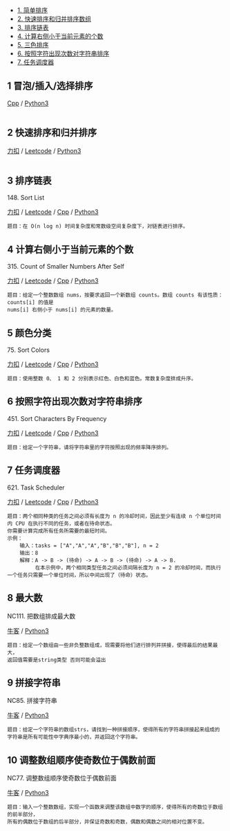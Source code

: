 <!-- GFM-TOC -->
* [1. 简单排序](#1-冒泡/插入/选择排序)
* [2. 快速排序和归并排序数组](#2-快速排序和归并排序数组)
* [3. 排序链表](#3-排序链表)
* [4. 计算右侧小于当前元素的个数](#4-计算右侧小于当前元素的个数)
* [5. 三色排序](#5-颜色分类)
* [6. 按照字符出现次数对字符串排序](#6-按照字符出现次数对字符串排序)
* [7. 任务调度器](#7-任务调度器)
<!-- GFM-TOC -->

## 1 冒泡/插入/选择排序
[Cpp](../algo_01_sort/sort-algorithms.cpp) / [Python3](../python-algorithm/algo_01_sort/sort-algorithms.py)
```cpp
```

## 2 快速排序和归并排序
[力扣](https://leetcode-cn.com/problems/sort-an-array/) / [Leetcode](https://leetcode.com/problems/sort-an-array/) / [Python3](../python-algorithm/algo_01_sort/NC140.py)
```
```

## 3 排序链表  
148\. Sort List

[力扣](https://leetcode-cn.com/problems/sort-list/) / [Leetcode](https://leetcode.com/problems/sort-list/) / [Cpp](../algo_07_divide_and_conquer/L148-m-copy.cpp) / [Python3](../python-algorithm/ds_4_linkedlist/linkedlist_4_others/L148-m.py)
```
题目：在 O(n log n) 时间复杂度和常数级空间复杂度下，对链表进行排序。
```
## 4 计算右侧小于当前元素的个数
315\. Count of Smaller Numbers After Self

[力扣](https://leetcode-cn.com/problems/count-of-smaller-numbers-after-self/) / [Leetcode](https://leetcode.com/problems/count-of-smaller-numbers-after-self/) / [Cpp](../algo_01_sort/L315-h.cpp) / [Python3](../python-algorithm/algo_01_sort/L315-h.py)
```
题目：给定一个整数数组 nums，按要求返回一个新数组 counts。数组 counts 有该性质： counts[i] 的值是  
nums[i] 右侧小于 nums[i] 的元素的数量。
```

## 5 颜色分类
75\. Sort Colors

[力扣](https://leetcode-cn.com/problems/sort-colors/) / [Leetcode](https://leetcode.com/problems/sort-colors/) / [Cpp](../algo_01_sort/L75-m.cpp) / [Python3](../python-algorithm/algo_01_sort/L75-m.py)
```
题目：使用整数 0、 1 和 2 分别表示红色、白色和蓝色。常数复杂度排成升序。
```

## 6 按照字符出现次数对字符串排序
451\. Sort Characters By Frequency

[力扣](https://leetcode-cn.com/problems/sort-characters-by-frequency/) / [Leetcode](https://leetcode.com/problems/sort-characters-by-frequency/) / [Cpp](../algo_01_sort/L451-m.cpp) / [Python3](../python-algorithm/algo_01_sort/L451-m.py)
```
题目：给定一个字符串，请将字符串里的字符按照出现的频率降序排列。
```

## 7 任务调度器
621\. Task Scheduler

[力扣](https://leetcode-cn.com/problems/task-scheduler/) / [Leetcode](https://leetcode.com/problems/task-scheduler/) / [Cpp](../algo_01_sort/L621-m.cpp) / [Python3](../python-algorithm/algo_01_sort/L621-m.py)
```
题目：两个相同种类的任务之间必须有长度为 n 的冷却时间，因此至少有连续 n 个单位时间内 CPU 在执行不同的任务，或者在待命状态。
你需要计算完成所有任务所需要的最短时间。
示例：
    输入：tasks = ["A","A","A","B","B","B"], n = 2
    输出：8
    解释：A -> B -> (待命) -> A -> B -> (待命) -> A -> B.
         在本示例中，两个相同类型任务之间必须间隔长度为 n = 2 的冷却时间，而执行一个任务只需要一个单位时间，所以中间出现了（待命）状态。 
```
## 8 最大数
NC111\. 把数组排成最大数  

[牛客](https://www.nowcoder.com/practice/fc897457408f4bbe9d3f87588f497729?tpId=117&&tqId=37835&rp=1&ru=/ta/job-code-high&qru=/ta/job-code-high/question-ranking)  / [Python3](../python-algorithm/algo_01_sort/NC111.py)
```
题目：给定一个数组由一些非负整数组成，现需要将他们进行排列并拼接，使得最后的结果最大，
返回值需要是string类型 否则可能会溢出
```
## 9 拼接字符串
NC85\. 拼接字符串  

[牛客](https://www.nowcoder.com/practice/f1f6a1a1b6f6409b944f869dc8fd3381?tpId=117&&tqId=37815&rp=1&ru=/ta/job-code-high&qru=/ta/job-code-high/question-ranking)  / [Python3](../python-algorithm/algo_01_sort/NC85.py)
```
题目：给定一个字符串的数组strs，请找到一种拼接顺序，使得所有的字符串拼接起来组成的字符串是所有可能性中字典序最小的，并返回这个字符串。
```

## 10 调整数组顺序使奇数位于偶数前面
NC77\. 调整数组顺序使奇数位于偶数前面  

[牛客](https://www.nowcoder.com/practice/ef1f53ef31ca408cada5093c8780f44b?tpId=117&&tqId=37776&rp=1&ru=/ta/job-code-high&qru=/ta/job-code-high/question-ranking) / [Python3](../python-algorithm/algo_01_sort/NC77.py)
```
题目：输入一个整数数组，实现一个函数来调整该数组中数字的顺序，使得所有的奇数位于数组的前半部分，
所有的偶数位于数组的后半部分，并保证奇数和奇数，偶数和偶数之间的相对位置不变。
```

